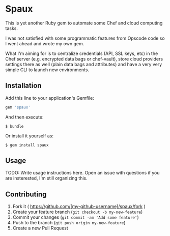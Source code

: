 # Spaux

This is yet another Ruby gem to automate some Chef and cloud computing tasks.

I was not satisfied with some programmatic features from Opscode code so I went ahead and wrote my own gem.

What I'm aiming for is to centralize credentials (API, SSL keys, etc) in the Chef server (e.g. encrypted data bags or chef-vault), store cloud providers settings there as well (plain data bags and attributes) and have a very very simple CLI to launch new environments.

## Installation

Add this line to your application's Gemfile:

```ruby
gem 'spaux'
```

And then execute:

    $ bundle

Or install it yourself as:

    $ gem install spaux

## Usage

TODO: Write usage instructions here. Open an issue with questions if you are insterested, I'm still organizing this.

## Contributing

1. Fork it ( https://github.com/[my-github-username]/spaux/fork )
2. Create your feature branch (`git checkout -b my-new-feature`)
3. Commit your changes (`git commit -am 'Add some feature'`)
4. Push to the branch (`git push origin my-new-feature`)
5. Create a new Pull Request
